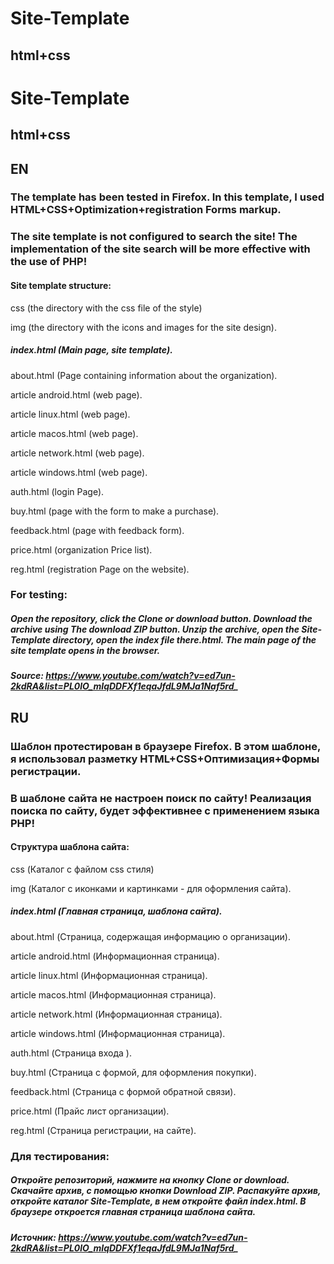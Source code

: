 # Site-Template
## html+css

# Site-Template
## html+css

## EN

### The template has been tested in Firefox. In this template, I used HTML+CSS+Optimization+registration Forms markup.

### The site template is not configured to search the site! The implementation of the site search will be more effective with the use of PHP!

#### Site template structure:

css (the directory with the css file of the style)

img (the directory with the icons and images for the site design).

##### index.html (Main page, site template).

about.html (Page containing information about the organization).

article android.html (web page).

article linux.html (web page).

article macos.html (web page).

article network.html (web page).

article windows.html (web page).

auth.html (login Page).

buy.html (page with the form to make a purchase).

feedback.html (page with feedback form).

price.html (organization Price list).

reg.html (registration Page on the website).

### For testing:

##### Open the repository, click the Clone or download button. Download the archive using The download ZIP button. Unzip the archive, open the Site-Template directory, open the index file there.html. The main page of the site template opens in the browser.

##### Source: https://www.youtube.com/watch?v=ed7un-2kdRA&list=PL0lO_mIqDDFXf1eqaJfdL9MJa1Naf5rd_

## RU

### Шаблон протестирован в браузере Firefox. В этом шаблоне, я использовал разметку HTML+CSS+Оптимизация+Формы регистрации.

### В шаблоне сайта не настроен поиск по сайту! Реализация поиска по сайту, будет эффективнее с применением языка PHP!

#### Структура шаблона сайта:

css (Каталог с файлом css стиля)

img (Каталог с иконками и картинками - для оформления сайта).

##### index.html (Главная страница, шаблона сайта). 

about.html (Страница, содержащая информацию о организации). 

article android.html (Информационная страница).

article linux.html (Информационная страница).

article macos.html (Информационная страница).

article network.html (Информационная страница).

article windows.html (Информационная страница).

auth.html (Страница входа ).

buy.html (Страница с формой, для оформления покупки).

feedback.html (Страница с формой обратной связи).

price.html (Прайс лист организации).

reg.html (Страница регистрации, на сайте).

### Для тестирования:

##### Откройте репозиторий, нажмите на кнопку Clone or download. Скачайте архив, с помощью кнопки Download ZIP. Распакуйте архив, откройте каталог Site-Template, в нем откройте файл index.html. В браузере откроется главная страница шаблона сайта.

##### Источник: https://www.youtube.com/watch?v=ed7un-2kdRA&list=PL0lO_mIqDDFXf1eqaJfdL9MJa1Naf5rd_
